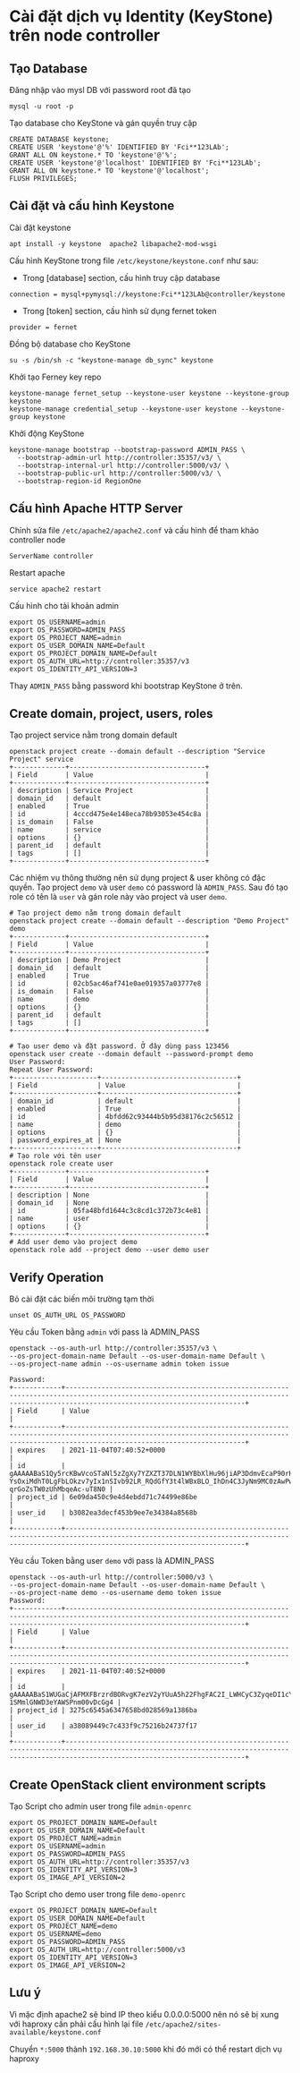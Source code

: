 # Cài đặt dịch vụ Identity (KeyStone) trên node controller
## Tạo Database
Đăng nhập vào mysl DB với password root đã tạo
```
mysql -u root -p
```
Tạo database cho KeyStone và gán quyền truy cập
```
CREATE DATABASE keystone;
CREATE USER 'keystone'@'%' IDENTIFIED BY 'Fci**123LAb';
GRANT ALL ON keystone.* TO 'keystone'@'%';
CREATE USER 'keystone'@'localhost' IDENTIFIED BY 'Fci**123LAb';
GRANT ALL ON keystone.* TO 'keystone'@'localhost';
FLUSH PRIVILEGES;
```
## Cài đặt và cấu hình Keystone
Cài đặt keystone
```
apt install -y keystone  apache2 libapache2-mod-wsgi
```
Cấu hình KeyStone trong file `/etc/keystone/keystone.conf` như sau:
- Trong [database] section, cấu hình truy cập database  

```
connection = mysql+pymysql://keystone:Fci**123LAb@controller/keystone
```
- Trong [token] section, cấu hình sử dụng fernet token  

```
provider = fernet
```
Đồng bộ database cho KeyStone
```
su -s /bin/sh -c "keystone-manage db_sync" keystone
```
Khởi tạo Ferney key repo
```
keystone-manage fernet_setup --keystone-user keystone --keystone-group keystone
keystone-manage credential_setup --keystone-user keystone --keystone-group keystone
```
Khởi động KeyStone
```
keystone-manage bootstrap --bootstrap-password ADMIN_PASS \
  --bootstrap-admin-url http://controller:35357/v3/ \
  --bootstrap-internal-url http://controller:5000/v3/ \
  --bootstrap-public-url http://controller:5000/v3/ \
  --bootstrap-region-id RegionOne
```
## Cấu hình Apache HTTP Server
Chỉnh sửa file `/etc/apache2/apache2.conf` và cấu hình để tham khảo controller node
```
ServerName controller
```
Restart apache
```
service apache2 restart
```
Cấu hình cho tài khoản admin
```
export OS_USERNAME=admin
export OS_PASSWORD=ADMIN_PASS
export OS_PROJECT_NAME=admin
export OS_USER_DOMAIN_NAME=Default
export OS_PROJECT_DOMAIN_NAME=Default
export OS_AUTH_URL=http://controller:35357/v3
export OS_IDENTITY_API_VERSION=3
```
Thay `ADMIN_PASS` bằng password khi bootstrap KeyStone ở trên.

## Create domain, project, users, roles
Tạo project service nằm trong domain default
```
openstack project create --domain default --description "Service Project" service
+-------------+----------------------------------+
| Field       | Value                            |
+-------------+----------------------------------+
| description | Service Project                  |
| domain_id   | default                          |
| enabled     | True                             |
| id          | 4cccd475e4e148eca78b93053e454c8a |
| is_domain   | False                            |
| name        | service                          |
| options     | {}                               |
| parent_id   | default                          |
| tags        | []                               |
+-------------+----------------------------------+
```
Các nhiệm vụ thông thường nên sử dụng project & user không có đặc quyền. Tạo project `demo` và user `demo` có password là `ADMIN_PASS`. Sau đó tạo role có tên là `user` và gán role này vào project và user `demo`.
```
# Tạo project demo nằm trong domain default
openstack project create --domain default --description "Demo Project" demo
+-------------+----------------------------------+
| Field       | Value                            |
+-------------+----------------------------------+
| description | Demo Project                     |
| domain_id   | default                          |
| enabled     | True                             |
| id          | 02cb5ac46af741e0ae019357a03777e8 |
| is_domain   | False                            |
| name        | demo                             |
| options     | {}                               |
| parent_id   | default                          |
| tags        | []                               |
+-------------+----------------------------------+

# Tạo user demo và đặt password. Ở đây dùng pass 123456
openstack user create --domain default --password-prompt demo
User Password:
Repeat User Password:
+---------------------+----------------------------------+
| Field               | Value                            |
+---------------------+----------------------------------+
| domain_id           | default                          |
| enabled             | True                             |
| id                  | 4bfdd62c93444b5b95d38176c2c56512 |
| name                | demo                             |
| options             | {}                               |
| password_expires_at | None                             |
+---------------------+----------------------------------+
# Tạo role với tên user
openstack role create user
+-------------+----------------------------------+
| Field       | Value                            |
+-------------+----------------------------------+
| description | None                             |
| domain_id   | None                             |
| id          | 05fa48bfd1644c3c8cd1c372b73c4e81 |
| name        | user                             |
| options     | {}                               |
+-------------+----------------------------------+
# Add user demo vào project demo
openstack role add --project demo --user demo user
```

## Verify Operation
Bỏ cài đặt các biến môi trường tạm thời
```
unset OS_AUTH_URL OS_PASSWORD
```
Yêu cầu Token bằng `admin` với pass là ADMIN_PASS
```
openstack --os-auth-url http://controller:35357/v3 \
--os-project-domain-name Default --os-user-domain-name Default \
--os-project-name admin --os-username admin token issue

Password:
+------------+-----------------------------------------------------------------------------------------------------------------------------------------------------------------------------------------+
| Field      | Value                                                                                                                                                                                   |
+------------+-----------------------------------------------------------------------------------------------------------------------------------------------------------------------------------------+
| expires    | 2021-11-04T07:40:52+0000                                                                                                                                                                |
| id         | gAAAAABaS1Qy5rcKBwVcoSTaNl5zZgXy7YZXZT37DLN1WYBbXlHu96jiAP3DdmvEcaP90rH3y10DK0cZUzAwWX-YsOxiMdhT0LgFbLOkzv7yIx1nSIvb92LR_RQdGfY3t4lWBxBLO_IhDn4C3JyNm9MC0zAwPw-qrGoZsTW0zUhMbqeAc-uT8N0 |
| project_id | 6e09da450c9e4d4ebdd71c74499e86be                                                                                                                                                        |
| user_id    | b3082ea3decf453b9ee7e34384a8568b                                                                                                                                                        |
+------------+-----------------------------------------------------------------------------------------------------------------------------------------------------------------------------------------+
```
Yêu cầu Token bằng user `demo` với pass là ADMIN_PASS
```
openstack --os-auth-url http://controller:5000/v3 \
--os-project-domain-name Default --os-user-domain-name Default \
--os-project-name demo --os-username demo token issue
Password: 
+------------+-----------------------------------------------------------------------------------------------------------------------------------------------------------------------------------------+
| Field      | Value                                                                                                                                                                                   |
+------------+-----------------------------------------------------------------------------------------------------------------------------------------------------------------------------------------+
| expires    | 2021-11-04T07:40:52+0000                                                                                                                                                                |
| id         | gAAAAABaS1WUGaCjAFMXFBrzrdBORvgK7ezV2yYUuA5h22FhgFAC2I_LWHCyC3ZyqeDI1cYRtKUYhP71jW1XOSJAyPYdKzImGkxr4b1UkZc6kCCfWuxbqALKetQyXPAWVMeeZ9YSb61VK_W5DPCo8woafZ2j-1SMmlGNWD3eYAWSPnm00vDcGg4 |
| project_id | 3275c6545a6347658bd028569a1386ba                                                                                                                                                        |
| user_id    | a38089449c7c433f9c75216b24737f17                                                                                                                                                        |
+------------+-----------------------------------------------------------------------------------------------------------------------------------------------------------------------------------------+
```

## Create OpenStack client environment scripts
Tạo Script cho admin user trong file `admin-openrc`
```
export OS_PROJECT_DOMAIN_NAME=Default
export OS_USER_DOMAIN_NAME=Default
export OS_PROJECT_NAME=admin
export OS_USERNAME=admin
export OS_PASSWORD=ADMIN_PASS
export OS_AUTH_URL=http://controller:35357/v3
export OS_IDENTITY_API_VERSION=3
export OS_IMAGE_API_VERSION=2
```
Tạo Script cho demo user trong file `demo-openrc`
```
export OS_PROJECT_DOMAIN_NAME=Default
export OS_USER_DOMAIN_NAME=Default
export OS_PROJECT_NAME=demo
export OS_USERNAME=demo
export OS_PASSWORD=ADMIN_PASS
export OS_AUTH_URL=http://controller:5000/v3
export OS_IDENTITY_API_VERSION=3
export OS_IMAGE_API_VERSION=2
```

## Lưu ý

Vì mặc định apache2 sẽ bind IP theo kiểu 0.0.0.0:5000 nên nó sẽ bị xung với haproxy cần phải cấu hình lại file `/etc/apache2/sites-available/keystone.conf`

Chuyển `*:5000` thành `192.168.30.10:5000` khi đó mới có thể restart dịch vụ haproxy

